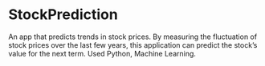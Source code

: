 # StockPrediction
An app that predicts trends in stock prices. By measuring the fluctuation of stock prices over the last few years, this application can predict the stock’s value for the next term. Used Python, Machine Learning.
